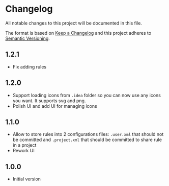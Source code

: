 # Changelog

All notable changes to this project will be documented in this file.

The format is based on [Keep a Changelog](http://keepachangelog.com/en/1.0.0/)
and this project adheres to [Semantic Versioning](http://semver.org/spec/v2.0.0.html).

## 1.2.1

- Fix adding rules

## 1.2.0

- Support loading icons from `.idea` folder so you can now use any icons you want. It supports svg and png.
- Polish UI and add UI for managing icons

## 1.1.0

- Allow to store rules into 2 configurations files: `.user.xml` that should not be committed and `.project.xml` that should be committed to share rule in a project
- Rework UI

## 1.0.0

- Initial version
